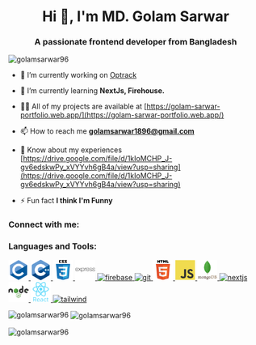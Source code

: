 <h1 align="center">Hi 👋, I'm MD. Golam Sarwar</h1>
<h3 align="center">A passionate frontend developer from Bangladesh</h3>

<p align="left"> <img src="https://komarev.com/ghpvc/?username=golamsarwar96&label=Profile%20views&color=0e75b6&style=flat" alt="golamsarwar96" /> </p>

- 🔭 I’m currently working on [Optrack](https://op-track.web.app/)

- 🌱 I’m currently learning **NextJs, Firehouse.**

- 👨‍💻 All of my projects are available at [https://golam-sarwar-portfolio.web.app/](https://golam-sarwar-portfolio.web.app/)

- 📫 How to reach me **golamsarwar1896@gmail.com**

- 📄 Know about my experiences [https://drive.google.com/file/d/1kIoMCHP_J-gv6edskwPy_xVYYvh6gB4a/view?usp=sharing](https://drive.google.com/file/d/1kIoMCHP_J-gv6edskwPy_xVYYvh6gB4a/view?usp=sharing)

- ⚡ Fun fact **I think I'm Funny**

<h3 align="left">Connect with me:</h3>
<p align="left">
</p>

<h3 align="left">Languages and Tools:</h3>
<p align="left"> <a href="https://www.cprogramming.com/" target="_blank" rel="noreferrer"> <img src="https://raw.githubusercontent.com/devicons/devicon/master/icons/c/c-original.svg" alt="c" width="40" height="40"/> </a> <a href="https://www.w3schools.com/cpp/" target="_blank" rel="noreferrer"> <img src="https://raw.githubusercontent.com/devicons/devicon/master/icons/cplusplus/cplusplus-original.svg" alt="cplusplus" width="40" height="40"/> </a> <a href="https://www.w3schools.com/css/" target="_blank" rel="noreferrer"> <img src="https://raw.githubusercontent.com/devicons/devicon/master/icons/css3/css3-original-wordmark.svg" alt="css3" width="40" height="40"/> </a> <a href="https://expressjs.com" target="_blank" rel="noreferrer"> <img src="https://raw.githubusercontent.com/devicons/devicon/master/icons/express/express-original-wordmark.svg" alt="express" width="40" height="40"/> </a> <a href="https://firebase.google.com/" target="_blank" rel="noreferrer"> <img src="https://www.vectorlogo.zone/logos/firebase/firebase-icon.svg" alt="firebase" width="40" height="40"/> </a> <a href="https://git-scm.com/" target="_blank" rel="noreferrer"> <img src="https://www.vectorlogo.zone/logos/git-scm/git-scm-icon.svg" alt="git" width="40" height="40"/> </a> <a href="https://www.w3.org/html/" target="_blank" rel="noreferrer"> <img src="https://raw.githubusercontent.com/devicons/devicon/master/icons/html5/html5-original-wordmark.svg" alt="html5" width="40" height="40"/> </a> <a href="https://developer.mozilla.org/en-US/docs/Web/JavaScript" target="_blank" rel="noreferrer"> <img src="https://raw.githubusercontent.com/devicons/devicon/master/icons/javascript/javascript-original.svg" alt="javascript" width="40" height="40"/> </a> <a href="https://www.mongodb.com/" target="_blank" rel="noreferrer"> <img src="https://raw.githubusercontent.com/devicons/devicon/master/icons/mongodb/mongodb-original-wordmark.svg" alt="mongodb" width="40" height="40"/> </a> <a href="https://nextjs.org/" target="_blank" rel="noreferrer"> <img src="https://cdn.worldvectorlogo.com/logos/nextjs-2.svg" alt="nextjs" width="40" height="40"/> </a> <a href="https://nodejs.org" target="_blank" rel="noreferrer"> <img src="https://raw.githubusercontent.com/devicons/devicon/master/icons/nodejs/nodejs-original-wordmark.svg" alt="nodejs" width="40" height="40"/> </a> <a href="https://reactjs.org/" target="_blank" rel="noreferrer"> <img src="https://raw.githubusercontent.com/devicons/devicon/master/icons/react/react-original-wordmark.svg" alt="react" width="40" height="40"/> </a> <a href="https://tailwindcss.com/" target="_blank" rel="noreferrer"> <img src="https://www.vectorlogo.zone/logos/tailwindcss/tailwindcss-icon.svg" alt="tailwind" width="40" height="40"/> </a> </p>

<p><img align="left" src="https://github-readme-stats.vercel.app/api/top-langs?username=golamsarwar96&show_icons=true&locale=en&layout=compact" alt="golamsarwar96" /></p>

<p>&nbsp;<img align="center" src="https://github-readme-stats.vercel.app/api?username=golamsarwar96&show_icons=true&locale=en" alt="golamsarwar96" /></p>

<p><img align="center" src="https://github-readme-streak-stats.herokuapp.com/?user=golamsarwar96&" alt="golamsarwar96" /></p>
